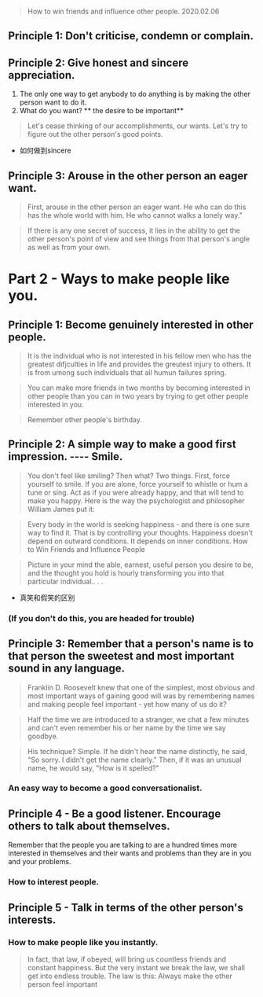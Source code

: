 >How to win friends and influence other people.
> 2020.02.06

## Principle 1: Don't criticise, condemn or complain.

## Principle 2: Give honest and sincere appreciation.
1. The only one way to get anybody to do anything is by making the other person want to do it.
2. What do you want? ** the desire to be important**
> Let's cease thinking of our accomplishments, our wants. Let's try to figure out the other person's good points.

- 如何做到sincere

## Principle 3: Arouse in the other person an eager want.

>First, arouse in the other person an eager want. He who can do this has the whole world with him. He who cannot walks a lonely way."


> If there is any one secret of success, it lies in the ability to get the other person's point of view and see things from that person's angle as well as from your own.



# Part 2 - Ways to make people like you.

## Principle 1: Become genuinely interested in other people.
>It is the individual who is not interested in his fellow men who has the greatest difjculties in life and provides the greutest injury to others. It is from umong such individuals that all humun failures spring.

>You can make more friends in two months by becoming interested in other people than you can in two years by trying to get other people interested in you.

> Remember other people's birthday.

## Principle 2: A simple way to make a good first impression. ---- Smile.

>You don't feel like smiling? Then what? Two things. First, force yourself to smile. If you are alone, force yourself to whistle or hum a tune or sing. Act as if you were already happy, and that will tend to make you happy. Here is the way the psychologist and philosopher William James put it:

>Every body in the world is seeking happiness - and there is one sure way to find it. That is by controlling your thoughts. Happiness doesn't depend on outward conditions. It depends on inner conditions.
How to Win Friends and Influence People

> Picture in your mind the able, earnest, useful person you desire to be, and the thought you hold is hourly transforming you into that particular individual.. . .

- 真笑和假笑的区别


### (If you don't do this, you are headed for trouble)
## Principle 3:  Remember that a person's name is to that person the sweetest and most important sound in any language.

>Franklin D. Roosevelt knew that one of the simplest, most obvious and most important ways of gaining good will was by remembering names and making people feel important - yet how many of us do it?

>Half the time we are introduced to a stranger, we chat a few minutes and can't even remember his or her name by the time we say goodbye.

>His technique? Simple. If he didn't hear the name distinctly, he said, "So sorry. I didn't get the name clearly." Then, if it was an unusual name, he would say, "How is it spelled?"

### An easy way to become a good conversationalist.
## Principle 4 - Be a good listener. Encourage others to talk about themselves.

Remember that the people you are talking to are a hundred times more interested in themselves and their wants and problems than they are in you and your problems.


### How to interest people.
## Principle 5 - Talk in terms of the other person's interests.

### How to make people like you instantly.


> In fact, that law, if obeyed, will bring us countless friends and constant happiness. But the very instant we break the law, we shall get into endless trouble. The law is this: Always make the other person feel important
<!--stackedit_data:
eyJoaXN0b3J5IjpbMTc2OTA3Nzg0Nyw4ODU1Njk5MDksNDUxND
U5NTEyLDEyNjYxNDMxMzEsMTc3MDQwOTUwLDE1NDA5MjY4Mjks
Njg1ODMwODU5LC04Mjc0OTQxOTIsLTEzODkzOTIzMTAsMjI4Mj
Q5NzgsMTE5MjMzNTQ1MiwxNjAyMTAzNTAwLC04NTE0Mjk4Njgs
LTEwNTA2NjQ0OTMsMTQyNzU5ODg5NiwtMTMyMTQ1NTMxOCwtMj
A2Mzg0MzE2MywtMTg0Mjk2Nzg1NSwxMjU4Njg1MDgzXX0=
-->